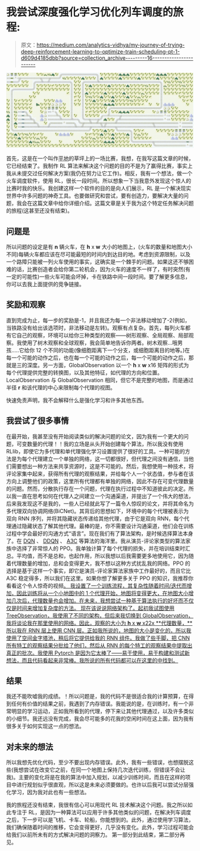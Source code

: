 # 我尝试深度强化学习优化列车调度的旅程:

> 原文：<https://medium.com/analytics-vidhya/my-journey-of-trying-deep-reinforcement-learning-to-optimize-train-scheduling-pt-1-d609d4185dbb?source=collection_archive---------16----------------------->

![](img/8bfcf0375896cef62fe53a2f6a98e6da.png)

首先，这是在一个叫作[平地](https://www.aicrowd.com/challenges/flatland-challenge)的草坪上的一场比赛，我想，在我写这篇文章的时候，它已经结束了。我制作 RL 算法来解决这个问题的目的不是为了赢得比赛，事实上我从未提交过任何解决方案(我仍在努力让它工作)。相反，我有一个想法，做一个火车调度软件，使用 RL，很长一段时间。所以想象一下当我意外发现这个惊人的比赛时我的快乐。我创建这样一个软件的目的是向人们展示，RL 是一个解决现实世界中许多问题的神奇工具。也要做研究和尝试，要有创造力，要解决大量的问题，我会在这篇文章中给你详细介绍。这篇文章是关于我为这个特定任务解决问题的旅程(这甚至还没有结束)。

## 问题是

所以问题的设定是有 **n** 辆火车，在 **h** x **w** 大小的地图上，(火车的数量和地图大小不同)每辆火车都应该在尽可能最短的时间内到达目的地。考虑到资源限制，以及一个路障只能被一列火车使用的事实，这确实是一个棘手的问题。如果这还不够困难的话，比赛创造者会给你第二轮机会，因为火车的速度不一样了，有时突然(有一定的可能性)一些火车可能会坏掉，卡在铁路中间一段时间。要了解更多信息，你可以去我上面提供的竞争链接。

## 奖励和观察

直到完成为止，每一步的奖励是-1，并且我还为每一个非法移动增加了-2(例如，当铁路没有给出该选项时，非法移动是左转)。观察有点复杂。首先，每列火车都有它自己的观察，环境可以给你三种类型的观察——树形观察、全局观察、局部观察。我使用了树木观察和全球观察，我会简单地告诉你两者。树木观察…哦男孩…..它给你 12 个不同的功能(像细胞距离下一个分支，或细胞距离目的地等。)在每一个可能的动作之后，也在每一个可能的动作之后，每一个可能的动作之后，那就是三的深度。另一方面，GlobalObservation 以一个 **h** x **w** x16 矩阵的形式为每个代理提供完整的转换图，以及其他特征，如代理的方向和位置。LocalObservation 与 GlobalObservation 相同，但它不是完整的地图，而是通过半径 **r** 和该代理的中心来限制每个代理的视图。

快速免责声明，我不会解释什么是强化学习和许多其他东西。

## 我尝试了很多事情

在最开始，我甚至没有开始阅读类似的解决问题的论文，因为我有一个更大的问题，可变数量的代理！！我的立场是从头开始创建每个算法，所以我没有使用 RLlib，即使它为多代理和单代理强化学习设置提供了很好的工具。一种可能的方法是为每个代理建立一个单独的网络，这一切都很好，但代理之间没有通信，当他们需要想出一种方法来共享资源时，这是不可能的。然后，我想使用一种技术，将评论家集中起来，获得所有代理的观察结果，并给每个人一个状态值，参与者在该方向上调整他们的政策，这里所有代理都有单独的网络，因此不存在可变代理数量的问题。然而，分散执行存在一个问题，代理在执行过程中不知道彼此的决定。所以我一直在思考如何在代理人之间建立一个沟通渠道，并提出了一个伟大的想法，后来我发现这不是我的，一些人已经就此写了一篇令人惊叹的论文，并将其命名为多代理双向协调网络(BiCNet)。其背后的思想如下，环境中的每个代理被表示为双向 RNN 序列，并将其隐藏状态传递给其他代理，由于它是双向 RNN，每个代理通过隐藏状态了解其他代理。最棒的是，你不需要设计沟通渠道，他们会在训练过程中学会最好的沟通方式“语言”。现在我们有了算法架构，是时候选择算法本身了。在 [DQN](https://towardsdatascience.com/welcome-to-deep-reinforcement-learning-part-1-dqn-c3cab4d41b6b) 、 [DDQN](https://towardsdatascience.com/dueling-deep-q-networks-81ffab672751) 、 [A3C](/emergent-future/simple-reinforcement-learning-with-tensorflow-part-8-asynchronous-actor-critic-agents-a3c-c88f72a5e9f2) 等算法的海洋里。我从演员-评论家类型的算法家族中选择了非常惊人的 PPO。我单独计算了每个代理的损失，并在培训结束时汇总。平均值，而不是总和，也起作用，所以我想以后我需要更多地使用它，因为随着代理数量的增加，总和会变得更大，我不想以这种方式扰乱我的网络。PPO 的选择是基于这样一个事实，即它是演员-评论家算法家族中工作最好的，而且它比 A3C 稳定得多，所以我们在这里。如果你想了解更多关于 PPO 的知识，我推荐你看看这个令人惊奇的视频[。
我设置了一个训练流程，其复杂性随着时间/迭代而增加，因此训练将从一个小地图中的 1 个代理开始，地图将变得更大，在地图大小增加几次后，代理数量也会增加。在未来，我想尝试一种基于算法执行的好坏而不仅仅是时间来增加复杂度的方法。
现在该说说网络架构了。起初我试图使用 TreeObservation，我使用了不同的架构，但后来我切换到 GlobalObservation，我将谈论我在那里使用的网络。因此，观察的大小为 **h** x **w** x22x **代理数量，**所以我在 RNN 层上使用 CNN 层。正如我所说的，地图的大小是变化的，所以我使用了空间金字塔池，稍后将它提供给我的 RNN 组件。我做了些手脚，把 CNN 所有特工的观察结果分批给了他们，然后从 RNN 的每个特工的观察结果中提取出真正的批次。我使用 Pytorch 是因为它太棒了——易于使用，易于构建和测试新想法，而且代码看起来非常棒。我所说的所有代码都可以在这里的](https://www.youtube.com/watch?v=5P7I-xPq8u8)[中找到。](https://github.com/MelsHakobyan96/flatland_2.0)

## 结果

我还不能吹嘘我的成绩。！所以问题是，我的代码不是很适合我的计算预算，在得到任何有价值的结果之前，我遇到了内存错误。我能说的是，在训练时，有一个非常明显的学习运动，正如我所看到的代理，停下来让其他代理通过，以及许多类似的小细节。我还远没有完成，我会尽可能多的花我的空闲时间在这上面，因为我有很多关于如何实现这一点的想法。

## 对未来的想法

所以我想先优化代码，至少不要出现内存错误。此外，我有一些错误，也想摆脱这些(我想尝试在改变它之前，在同一个地图上保持几次迭代训练，但错误不会让我)。主要的变化将是在我的算法中加入规划，以减少训练时间，而且在这样的项目中进行规划似乎很直观，所以这是未来必须要做的。也许以后我可以尝试分层强化学习，因为我对此也有一些想法。

我的旅程还没有结束，我很有信心可以用现代 RL 技术解决这个问题。我之所以如此专注于 RL，是因为一种算法可以应用于许多其他类似的问题，在解决列车调度之后，下一步可以是飞机、卡车、轮船，你能想到的。此外，通过使用学习算法，我们确保随着时间的推移，它会变得更好，几乎没有变化。此外，学习过程可能会给我们以前所未有的方式解决问题的洞察力。
第一部分到此结束，第二部分再见。